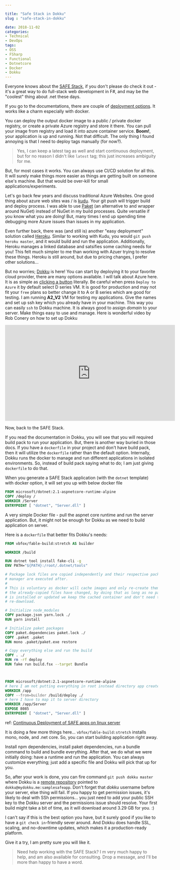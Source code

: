 ```yaml
---

title: "Safe Stack in Dokku"
slug : "safe-stack-in-dokku"

date: 2018-11-02
categories:
- Technical
- DevOps
tags:
- OSS
- FSharp
- Functional
- Dotnetcore
- Docker
- Dokku
---
```


Everyone knows about the [SAFE Stack](https://safe-stack.github.io/), if you don't please do check it out - it's a great way to do full-stack web development in F#, and may be the "coolest" thing about .net these days.

If you go to the documentations, there are couple of [deployment options](https://safe-stack.github.io/docs/template-docker/). It works like a charm especially with docker.

You can deploy the output docker image to a public / private docker registry, or create a private Azure registry and store it there. You can pull your image from registry and load it into azure container service. **Boom!**, your application is up and running. Not that difficult. The only thing I found annoying is that I need to deploy tags manually (for now?).

> Yes, I can keep a latest tag as well and start continuous deployment, but for no reason I didn't like `latest` tag; this just increases ambiguity for me.

But, for most cases it works. You can always use CI/CD solution for all this. It will surely make things more easier as things are getting built on someone else's machine. But that would be over-kill for small applications/experiments.

Let's go back few years and discuss traditional Azure Websites. One good thing about azure web sites was / is [kudu](https://azure.microsoft.com/en-in/resources/videos/what-is-kudu-with-david-ebbo/). Your git push will trigger build and deploy process. I was able to use [Paket](https://fsprojects.github.io/Paket/) (an alternative to and wrapper around NuGet) instead of NuGet in my build processes. Quite versatile if you know what you are doing! But, many times I end up spending time debugging more Azure issues than issues in my application. 

Even further back, there was (and still is) another "easy deployment" solution called [Heroku](https://www.heroku.com/). Similar to working with Kudu, you would `git push heroku master`, and it would build and run the application. Additionally, Heroku manages a linked database and satsifies some caching needs for you! This felt much simpler to me than working with Azuer trying to resolve these things. Heroku is still around, but due to pricing changes, I prefer other solutions...

But no worries; [Dokku](http://dokku.viewdocs.io/dokku/) is here! You can start by deploying it to your favorite cloud provider, there are many options available. I will talk about Azure here. It is as simple as [clicking a button](https://github.com/azure/azure-quickstart-templates/tree/master/dokku-vm) literally. Be careful when press `Deploy to Azure` it by default select D series VM. It is good for production and may not fit your `free` plans so better change it to A or B series which are good for testing. I am running **A2_V2** VM for testing my applications. Give the names and set up ssh key which you already have in your machine. This way you can easily `ssh` to Dokku machine. It is always good to assign *domain* to your server. Make things easy to use and manage. Here is wonderful video by Rob Conery on how to set up Dokku

<iframe width="560" height="315" src="https://www.youtube.com/embed/O6p7g59Ccj8" frameborder="0" allow="accelerometer; autoplay; encrypted-media; gyroscope; picture-in-picture" allowfullscreen></iframe>

Now, back to the SAFE Stack.

If you read the documentation in Dokku, you will see that you will required build pack to run your application. But, there is another way buried in those docs. If you have a `dockerfile` in your project and don't have build pack, then it will utilize the `dockerfile` rather than the default option. Internally, Dokku runs the docker to manage and run different applications in isolated environments. So, instead of build pack saying what to do; I am just giving `dockerfile` to do that.

When you generate a SAFE Stack application (with the `dotnet` template) with docker option, it will set you up with below docker file

```dockerfile
FROM microsoft/dotnet:2.1-aspnetcore-runtime-alpine
COPY /deploy /
WORKDIR /Server
ENTRYPOINT [ "dotnet", "Server.dll" ]
```

A very simple Docker file - pull the aspnet core runtime and run the server application. 
But, it might not be enough for Dokku as we need to build application on server.

Here is a `dockerfile` that better fits Dokku's needs:

```dockerfile
FROM vbfox/fable-build:stretch AS builder

WORKDIR /build

RUN dotnet tool install fake-cli -g
ENV PATH="${PATH}:/root/.dotnet/tools"

# Package lock files are copied independently and their respective package
# manager are executed after.
#
# This is voluntary as docker will cache images and only re-create them if
# the already-copied files have changed, by doing that as long as no package
# is installed or updated we keep the cached container and don't need to
# re-download.

# Initialize node_modules
COPY package.json yarn.lock ./
RUN yarn install

# Initialize paket packages
COPY paket.dependencies paket.lock ./
COPY .paket .paket
RUN mono .paket/paket.exe restore

# Copy everything else and run the build
COPY . ./
RUN rm -rf deploy
RUN fake run build.fsx --target Bundle



FROM microsoft/dotnet:2.1-aspnetcore-runtime-alpine
# here I am not putting everything in root instead directory app created
WORKDIR /app
COPY --from=builder /build/deploy ./
# here I have to map it to server directory
WORKDIR /app/Server
EXPOSE 8085
ENTRYPOINT [ "dotnet", "Server.dll" ]
```
ref: [Continuous Deployment of SAFE apps on linux server](http://jindraivanek.gitlab.io/blog/2018-10-22-FAKE-continuous-deployment/)

It is doing a few more things here... `vbfox/fable-build:stretch` installs mono, node, and .net core. So, you can start building application right away. 

Install npm dependencies, install paket dependencies, run a bundle command to build and bundle everything. After that, we do what we were initially doing: have a runtime and run the application. You can always customize everything; just add a specific file and Dokku will pick that up for you.

So, after your work is done, you can fire command `git push dokku master` where Dokku is a [remote repository](https://help.github.com/articles/about-remote-repositories/) pointed to `dokku@mydokku.me:samplesafeapp`. Don't forget that *dokku* username before your server, else thing will fail. If you happy to get permission issues, it's likely to deal with SSh permissions... you just need to add your public SSH key to the Dokku server and the permissions issue should resolve. Your first build might take a bit of time, as it will download around 3.29 GB for you. :)

I can't say if this is the best option you have, but it surely good if you like to have a `git check in`-friendly sever around. And Dokku does handle SSL, scaling, and no-downtime updates, which makes it a production-ready platform.

Give it a try, I am pretty sure you will like it.

> Need help working with the SAFE Stack? I m very much happy to help, and am also available for consulting. Drop a message, and I'll be more than happy to have a word.
